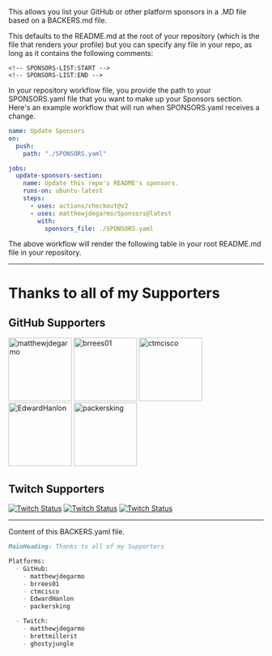 This allows you list your GitHub or other platform sponsors in a .MD file based on a BACKERS.md file.

This defaults to the README.md at the root of your repository (which is the file that renders your profile) but you can specify any file in your repo, as long as it contains the following comments:

```
<!-- SPONSORS-LIST:START -->
<!-- SPONSORS-LIST:END -->
```

In your repository workflow file, you provide the path to your SPONSORS.yaml file that you want to make up your Sponsors section. Here's an example workflow that will run when SPONSORS.yaml receives a change.

```yaml
name: Update Sponsors
on:
  push:
    path: "./SPONSORS.yaml"

jobs:
  update-sponsors-section:
    name: Update this repo's README's sponsors.
    runs-on: ubuntu-latest
    steps:
      - uses: actions/checkout@v2
      - uses: matthewjdegarmo/Sponsors@latest
        with:
          sponsors_file: ./SPONSORS.yaml
```
The above workflow will render the following table in your root README.md file in your repository.

-----
<!-- SPONSOR-LIST:START -->
# Thanks to all of my Supporters

## GitHub Supporters
[<img src="https://github.com/matthewjdegarmo.png" alt="matthewjdegarmo" width="125"/>](https://github.com/matthewjdegarmo)
[<img src="https://github.com/brrees01.png" alt="brrees01" width="125"/>](https://github.com/brrees01)
[<img src="https://github.com/ctmcisco.png" alt="ctmcisco" width="125"/>](https://github.com/ctmcisco)
[<img src="https://github.com/EdwardHanlon.png" alt="EdwardHanlon" width="125"/>](https://github.com/EdwardHanlon)
[<img src="https://github.com/packersking.png" alt="packersking" width="125"/>](https://github.com/packersking)

## Twitch Supporters
[![Twitch Status](https://img.shields.io/badge/matthewjdegarmo-black?logo=twitch)](https://twitch.tv/matthewjdegarmo)
[![Twitch Status](https://img.shields.io/badge/brettmillerit-black?logo=twitch)](https://twitch.tv/brettmillerit)
[![Twitch Status](https://img.shields.io/badge/ghostyjungle-black?logo=twitch)](https://twitch.tv/ghostyjungle)
<!-- SPONSOR-LIST:END -->
-----
Content of this BACKERS.yaml file.

```md
MainHeading: Thanks to all of my Supporters

Platforms:
  - GitHub:
    - matthewjdegarmo
    - brrees01
    - ctmcisco
    - EdwardHanlon
    - packersking

  - Twitch:
    - matthewjdegarmo
    - brettmillerit
    - ghostyjungle

```
